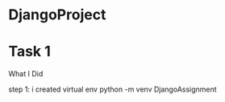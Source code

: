 # DjangoProject 
# Task 1
What I Did

step 1: i created  virtual env
python -m venv DjangoAssignment
